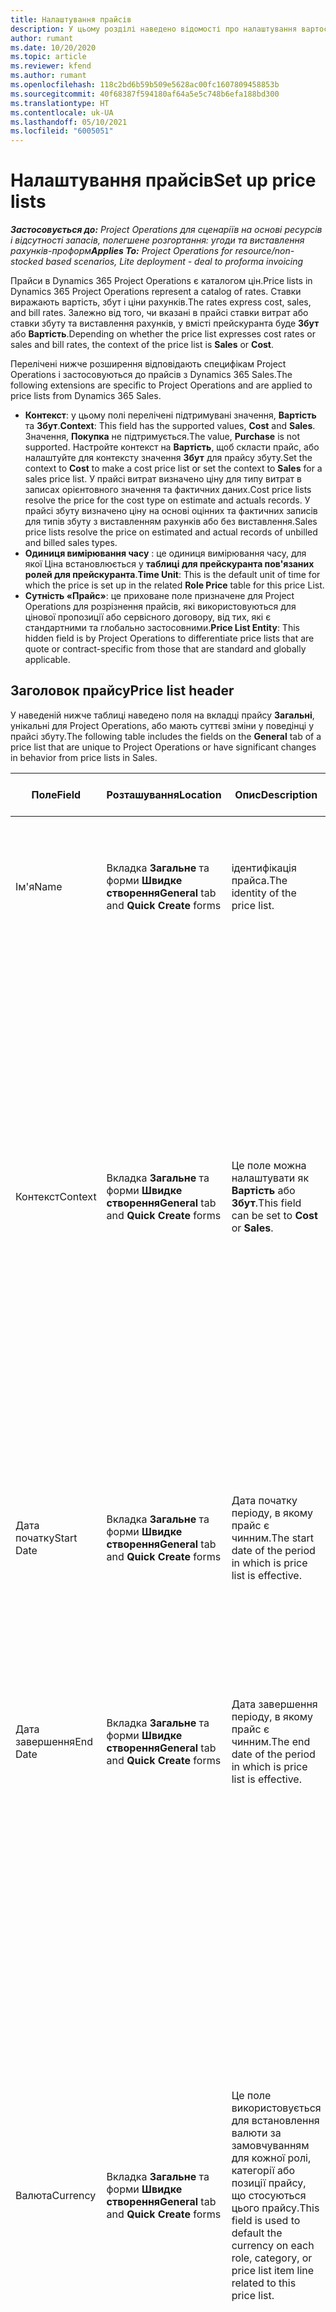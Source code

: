 ```yaml
---
title: Налаштування прайсів
description: У цьому розділі наведено відомості про налаштування вартості та прайсів.
author: rumant
ms.date: 10/20/2020
ms.topic: article
ms.reviewer: kfend
ms.author: rumant
ms.openlocfilehash: 118c2bd6b59b509e5628ac00fc1607809458853b
ms.sourcegitcommit: 40f68387f594180af64a5e5c748b6efa188bd300
ms.translationtype: HT
ms.contentlocale: uk-UA
ms.lasthandoff: 05/10/2021
ms.locfileid: "6005051"
---
```

# <a name="set-up-price-lists"></a><span data-ttu-id="ce96c-103">Налаштування прайсів</span><span class="sxs-lookup"><span data-stu-id="ce96c-103">Set up price lists</span></span>

<span data-ttu-id="ce96c-104">_**Застосовується до:** Project Operations для сценаріїв на основі ресурсів і відсутності запасів, полегшене розгортання: угоди та виставлення рахунків-проформ_</span><span class="sxs-lookup"><span data-stu-id="ce96c-104">_**Applies To:** Project Operations for resource/non-stocked based scenarios, Lite deployment - deal to proforma invoicing_</span></span>

<span data-ttu-id="ce96c-105">Прайси в Dynamics 365 Project Operations є каталогом цін.</span><span class="sxs-lookup"><span data-stu-id="ce96c-105">Price lists in Dynamics 365 Project Operations represent a catalog of rates.</span></span> <span data-ttu-id="ce96c-106">Ставки виражають вартість, збут і ціни рахунків.</span><span class="sxs-lookup"><span data-stu-id="ce96c-106">The rates express cost, sales, and bill rates.</span></span> <span data-ttu-id="ce96c-107">Залежно від того, чи вказані в прайсі ставки витрат або ставки збуту та виставлення рахунків, у вмісті прейскуранта буде **Збут** або **Вартість**.</span><span class="sxs-lookup"><span data-stu-id="ce96c-107">Depending on whether the price list expresses cost rates or sales and bill rates, the context of the price list is **Sales** or **Cost**.</span></span>

<span data-ttu-id="ce96c-108">Перелічені нижче розширення відповідають специфікам Project Operations і застосовуються до прайсів з Dynamics 365 Sales.</span><span class="sxs-lookup"><span data-stu-id="ce96c-108">The following extensions are specific to Project Operations and are applied to price lists from Dynamics 365 Sales.</span></span>

- <span data-ttu-id="ce96c-109">**Контекст**: у цьому полі перелічені підтримувані значення, **Вартість** та **Збут**.</span><span class="sxs-lookup"><span data-stu-id="ce96c-109">**Context**: This field has the supported values, **Cost** and **Sales**.</span></span> <span data-ttu-id="ce96c-110">Значення, **Покупка** не підтримується.</span><span class="sxs-lookup"><span data-stu-id="ce96c-110">The value, **Purchase** is not supported.</span></span> <span data-ttu-id="ce96c-111">Настройте контекст на **Вартість**, щоб скласти прайс, або налаштуйте для контексту значення **Збут** для прайсу збуту.</span><span class="sxs-lookup"><span data-stu-id="ce96c-111">Set the context to **Cost** to make a cost price list or set the context to **Sales** for a sales price list.</span></span> <span data-ttu-id="ce96c-112">У прайсі витрат визначено ціну для типу витрат в записах орієнтовного значення та фактичних даних.</span><span class="sxs-lookup"><span data-stu-id="ce96c-112">Cost price lists resolve the price for the cost type on estimate and actuals records.</span></span> <span data-ttu-id="ce96c-113">У прайсі збуту визначено ціну на основі оцінних та фактичних записів для типів збуту з виставленням рахунків або без виставлення.</span><span class="sxs-lookup"><span data-stu-id="ce96c-113">Sales price lists resolve the price on estimated and actual records of unbilled and billed sales types.</span></span>
- <span data-ttu-id="ce96c-114">**Одиниця вимірювання часу** : це одиниця вимірювання часу, для якої Ціна встановлюється у **таблиці для прейскуранта пов'язаних ролей для прейскуранта**.</span><span class="sxs-lookup"><span data-stu-id="ce96c-114">**Time Unit**: This is the default unit of time for which the price is set up in the related **Role Price** table for this price List.</span></span>
- <span data-ttu-id="ce96c-115">**Сутність «Прайс»**: це приховане поле призначене для Project Operations для розрізнення прайсів, які використовуються для цінової пропозиції або сервісного договору, від тих, які є стандартними та глобально застосовними.</span><span class="sxs-lookup"><span data-stu-id="ce96c-115">**Price List Entity**: This  hidden field is by Project Operations to differentiate price lists that are quote or contract-specific from those that are standard and globally applicable.</span></span>

## <a name="price-list-header"></a><span data-ttu-id="ce96c-116">Заголовок прайсу</span><span class="sxs-lookup"><span data-stu-id="ce96c-116">Price list header</span></span>

<span data-ttu-id="ce96c-117">У наведеній нижче таблиці наведено поля на вкладці прайсу **Загальні**, унікальні для Project Operations, або мають суттєві зміни у поведінці у прайсі збуту.</span><span class="sxs-lookup"><span data-stu-id="ce96c-117">The following table includes the fields on the **General** tab of a price list that are unique to Project Operations or have significant changes in behavior from price lists in Sales.</span></span>

| <span data-ttu-id="ce96c-118">Поле</span><span class="sxs-lookup"><span data-stu-id="ce96c-118">Field</span></span> | <span data-ttu-id="ce96c-119">Розташування</span><span class="sxs-lookup"><span data-stu-id="ce96c-119">Location</span></span> | <span data-ttu-id="ce96c-120">Опис</span><span class="sxs-lookup"><span data-stu-id="ce96c-120">Description</span></span> | <span data-ttu-id="ce96c-121">Вплив на наступні етапи</span><span class="sxs-lookup"><span data-stu-id="ce96c-121">Downstream impact</span></span> |
| --- | --- | --- | --- |
| <span data-ttu-id="ce96c-122">Ім'я</span><span class="sxs-lookup"><span data-stu-id="ce96c-122">Name</span></span> | <span data-ttu-id="ce96c-123">Вкладка **Загальне** та форми **Швидке створення**</span><span class="sxs-lookup"><span data-stu-id="ce96c-123">**General** tab and **Quick Create** forms</span></span> | <span data-ttu-id="ce96c-124">ідентифікація прайса.</span><span class="sxs-lookup"><span data-stu-id="ce96c-124">The identity of the price list.</span></span> | <span data-ttu-id="ce96c-125">Прайс відображається з цим значенням на всіх сторінках списків і розкривних параметрах.</span><span class="sxs-lookup"><span data-stu-id="ce96c-125">The price list is shown with this value on all list pages and drop-down options.</span></span>|
| <span data-ttu-id="ce96c-126">Контекст</span><span class="sxs-lookup"><span data-stu-id="ce96c-126">Context</span></span> | <span data-ttu-id="ce96c-127">Вкладка **Загальне** та форми **Швидке створення**</span><span class="sxs-lookup"><span data-stu-id="ce96c-127">**General** tab and **Quick Create** forms</span></span> | <span data-ttu-id="ce96c-128">Це поле можна налаштувати як **Вартість** або **Збут**.</span><span class="sxs-lookup"><span data-stu-id="ce96c-128">This field can be set to **Cost** or **Sales**.</span></span> | <span data-ttu-id="ce96c-129">Прайс зі значенням **Вартість** використовується для пошуку ціни для оцінки вартості та фактичних витрат.</span><span class="sxs-lookup"><span data-stu-id="ce96c-129">A price list set to **Cost** is used to look up the price for cost estimates and cost actuals.</span></span> <span data-ttu-id="ce96c-130">Прайс зі значенням **Збут** використовується для пошуку ціни для оцінки збуту та фактичного збуту.</span><span class="sxs-lookup"><span data-stu-id="ce96c-130">A price list set to **Sales** is used to look up the price for sales estimates and sales actuals.</span></span> <span data-ttu-id="ce96c-131">Лише прайс зі значенням вмісту **Збут** можна вкласти до прайсів проекту для клієнтів, пропозицій проекту та сервісних договорів проекту.</span><span class="sxs-lookup"><span data-stu-id="ce96c-131">Only price lists that have the context set to **Sales** can be attached to project price lists for customers, project quotes, and project contracts.</span></span> |
| <span data-ttu-id="ce96c-132">Дата початку</span><span class="sxs-lookup"><span data-stu-id="ce96c-132">Start Date</span></span> | <span data-ttu-id="ce96c-133">Вкладка **Загальне** та форми **Швидке створення**</span><span class="sxs-lookup"><span data-stu-id="ce96c-133">**General** tab and **Quick Create** forms</span></span> | <span data-ttu-id="ce96c-134">Дата початку періоду, в якому прайс є чинним.</span><span class="sxs-lookup"><span data-stu-id="ce96c-134">The start date of the period in which is price list is effective.</span></span> | <span data-ttu-id="ce96c-135">У полі **Дата завершення** це поле використовується для визначення прайсу, який застосовується для певної оцінки або фактичної позиції.</span><span class="sxs-lookup"><span data-stu-id="ce96c-135">With the **End Date** field, this field is used to determine which price list is applicable for a certain estimate or actual line.</span></span> |
| <span data-ttu-id="ce96c-136">Дата завершення</span><span class="sxs-lookup"><span data-stu-id="ce96c-136">End Date</span></span> | <span data-ttu-id="ce96c-137">Вкладка **Загальне** та форми **Швидке створення**</span><span class="sxs-lookup"><span data-stu-id="ce96c-137">**General** tab and **Quick Create** forms</span></span> | <span data-ttu-id="ce96c-138">Дата завершення періоду, в якому прайс є чинним.</span><span class="sxs-lookup"><span data-stu-id="ce96c-138">The end date of the period in which is price list is effective.</span></span> | <span data-ttu-id="ce96c-139">У полі **Дата початку** це поле використовується для визначення прайсу, який застосовується для певної оцінки або фактичної позиції.</span><span class="sxs-lookup"><span data-stu-id="ce96c-139">With the **Start Date** field, this field is used to determine which price list is applicable for a certain estimate or actual line.</span></span> |
| <span data-ttu-id="ce96c-140">Валюта</span><span class="sxs-lookup"><span data-stu-id="ce96c-140">Currency</span></span> | <span data-ttu-id="ce96c-141">Вкладка **Загальне** та форми **Швидке створення**</span><span class="sxs-lookup"><span data-stu-id="ce96c-141">**General** tab and **Quick Create** forms</span></span> | <span data-ttu-id="ce96c-142">Це поле використовується для встановлення валюти за замовчуванням для кожної ролі, категорії або позиції прайсу, що стосуються цього прайсу.</span><span class="sxs-lookup"><span data-stu-id="ce96c-142">This field is used to default the currency on each role, category, or price list item line related to this price list.</span></span> | <span data-ttu-id="ce96c-143">У полі **Збут** прайси, ролі, категорії або рядки позиції прайсу не можна створити в будь-якій іншій валюті кріс цієї.</span><span class="sxs-lookup"><span data-stu-id="ce96c-143">On **Sales** price lists, roles, categories, or price list item lines can't be created in any currency other than this currency.</span></span> <span data-ttu-id="ce96c-144">У прайсі **Вартість** можна створити рядок ціни ролі в будь-якій валюті.</span><span class="sxs-lookup"><span data-stu-id="ce96c-144">On **Cost** price lists, you can create a role price line in any currency.</span></span> <span data-ttu-id="ce96c-145">Грошова одиниця, визначена тут, використовується за замовчуванням.</span><span class="sxs-lookup"><span data-stu-id="ce96c-145">The currency defined here is used as a default.</span></span> <span data-ttu-id="ce96c-146">Настройки користувача, пов'язані з цінами ролей, можуть перевизначати це значення, щоб увімкнути настроювання тарифів на вартість роботи в будь-якій валюті.</span><span class="sxs-lookup"><span data-stu-id="ce96c-146">The user setup that is related role prices can override this value to enable labor cost rate setup in any currency.</span></span> <span data-ttu-id="ce96c-147">Вартість категорії та вартість позиції прайсу можна встановити тільки у валюті, визначеній тут.</span><span class="sxs-lookup"><span data-stu-id="ce96c-147">Category cost rates and price list item costs can be set up only in the currency defined here.</span></span> |
| <span data-ttu-id="ce96c-148">Одиниця часу</span><span class="sxs-lookup"><span data-stu-id="ce96c-148">Time Unit</span></span> | <span data-ttu-id="ce96c-149">Вкладка **Загальне** та форми **Швидке створення**</span><span class="sxs-lookup"><span data-stu-id="ce96c-149">**General** tab and **Quick Create** forms</span></span> | <span data-ttu-id="ce96c-150">Це поле використовується для встановлення одиниці часу за замовчуванням для кожної ролі, що стосуються цього прайсу.</span><span class="sxs-lookup"><span data-stu-id="ce96c-150">This field is used to default the time unit on each role line related to this price list.</span></span> | <span data-ttu-id="ce96c-151">Це значення поля використовується лише для настроювання ціни пов’язаної ролі.</span><span class="sxs-lookup"><span data-stu-id="ce96c-151">This field value is only used on related role price setup.</span></span> <span data-ttu-id="ce96c-152">У прайсах **Вартість** і **Збут** можна створити рядок ціни ролі за будь-яку одиницю часу.</span><span class="sxs-lookup"><span data-stu-id="ce96c-152">On **Cost** and **Sales** price lists, you can create a role price line in any unit of time.</span></span> <span data-ttu-id="ce96c-153">Часова одиниця, визначена тут, використовується за замовчуванням.</span><span class="sxs-lookup"><span data-stu-id="ce96c-153">The time unit defined here is used as a default.</span></span> <span data-ttu-id="ce96c-154">Настройки користувача, пов'язані з цінами ролей, можуть перевизначати це значення, щоб увімкнути настроювання тарифів рахунку та вартості роботи в будь-якій одиниці часу.</span><span class="sxs-lookup"><span data-stu-id="ce96c-154">The user setup related role prices can override this value to enable labor cost and bill rate setup in any unit of time.</span></span> |
| <span data-ttu-id="ce96c-155">Опис</span><span class="sxs-lookup"><span data-stu-id="ce96c-155">Description</span></span> | <span data-ttu-id="ce96c-156">Вкладка **Загальне** та форми **Швидке створення**</span><span class="sxs-lookup"><span data-stu-id="ce96c-156">**General** tab and **Quick Create** forms</span></span> | <span data-ttu-id="ce96c-157">Це текстове поле дає змогу надавати багаторядковий опис прайсу.</span><span class="sxs-lookup"><span data-stu-id="ce96c-157">This text field allows you to provide a multi-line description of the price list.</span></span> | <span data-ttu-id="ce96c-158">Це поле відображається у поданнях **Пов’язане** у прайсі в різних сутностях, що мають пов’язаний прайс.</span><span class="sxs-lookup"><span data-stu-id="ce96c-158">This field is shown in the **Associated** views on the price list in various entities that have related price lists.</span></span> |


[!INCLUDE[footer-include](../includes/footer-banner.md)]